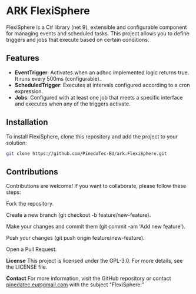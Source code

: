 # ARK FlexiSphere

FlexiSphere is a C# library (net 9), extensible and configurable component for managing events and scheduled tasks. This project allows you to define triggers and jobs that execute based on certain conditions.

## Features

- **EventTrigger**: Activates when an adhoc implemented logic returns true. It runs every 500ms (configurable).
- **ScheduledTrigger**: Executes at intervals configured according to a cron expression.
- **Jobs**: Configured with at least one job that meets a specific interface and executes when any of the triggers activate.

## Installation

To install FlexiSphere, clone this repository and add the project to your solution:

```bash
git clone https://github.com/PinedaTec-EU/ark.FlexiSphere.git
```

## Contributions

Contributions are welcome! If you want to collaborate, please follow these steps:

Fork the repository.

Create a new branch (git checkout -b feature/new-feature).

Make your changes and commit them (git commit -am 'Add new feature').

Push your changes (git push origin feature/new-feature).

Open a Pull Request.

**License**
This project is licensed under the GPL-3.0. For more details, see the LICENSE file.

**Contact**
For more information, visit the GitHub repository or contact [pinedatec.eu@gmail.com](mailto:pinedatec.eu@gmail.com) with the subject "FlexiSphere:"
